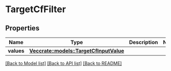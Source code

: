 # TargetCfFilter

## Properties

Name | Type | Description | Notes
------------ | ------------- | ------------- | -------------
**values** | [**Vec<crate::models::TargetCfInputValue>**](TargetCFInputValue.md) |  | 

[[Back to Model list]](../README.md#documentation-for-models) [[Back to API list]](../README.md#documentation-for-api-endpoints) [[Back to README]](../README.md)


